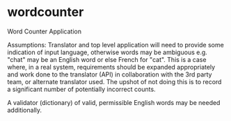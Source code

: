 # wordcounter
Word Counter Application

Assumptions:
Translator and top level application will need to provide some indication of input language, 
otherwise words may be ambiguous e.g. "chat" may be an English word or else French for "cat". This is a
case where, in a real system, requirements should be expanded appropriately and work done to the
translator (API) in collaboration with the 3rd party team, or alternate translator used. The upshot of
not doing this is to record a significant number of potentially incorrect counts.

A validator (dictionary) of valid, permissible English words may be needed additionally.
